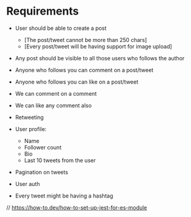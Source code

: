 # Requirements

- User should be able to create a post
    - [The post/tweet cannot be more than 250 chars]
    - [Every post/tweet will be having support for image upload]

- Any post should be visible to all those users who follows the author
- Anyone who follows you can comment on a post/tweet
- Anyone who follows you can like on a post/tweet
- We can comment on a comment
- We can like any comment also
- Retweeting
 
- User profile:
    - Name
    - Follower count
    - Bio
    - Last 10 tweets from the user

- Pagination on tweets 
- User auth 

- Every tweet might be having a hashtag 


// https://how-to.dev/how-to-set-up-jest-for-es-module